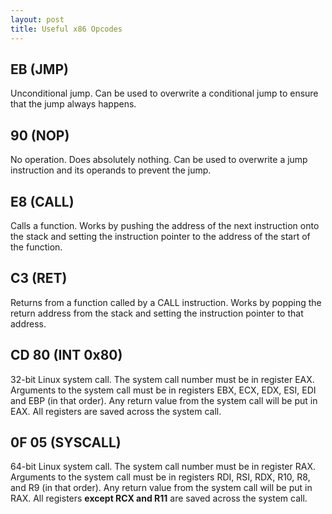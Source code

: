 ```yaml
---
layout: post
title: Useful x86 Opcodes
---
```


## EB (JMP)
Unconditional jump. Can be used to overwrite a conditional jump to ensure that the jump always happens.

## 90 (NOP)
No operation. Does absolutely nothing. Can be used to overwrite a jump instruction and its operands to prevent the jump.

## E8 (CALL)
Calls a function. Works by pushing the address of the next instruction onto the stack and setting the instruction pointer to the address of the start of the function.

## C3 (RET)
Returns from a function called by a CALL instruction. Works by popping the return address from the stack and setting the instruction pointer to that address.

## CD 80 (INT 0x80)
32-bit Linux system call. The system call number must be in register EAX. Arguments to the system call must be in registers EBX, ECX, EDX, ESI, EDI and EBP (in that order). Any return value from the system call will be put in EAX. All registers are saved across the system call.

## 0F 05 (SYSCALL)
64-bit Linux system call. The system call number must be in register RAX. Arguments to the system call must be in registers RDI, RSI, RDX, R10, R8, and R9 (in that order). Any return value from the system call will be put in RAX. All registers **except RCX and R11** are saved across the system call.
